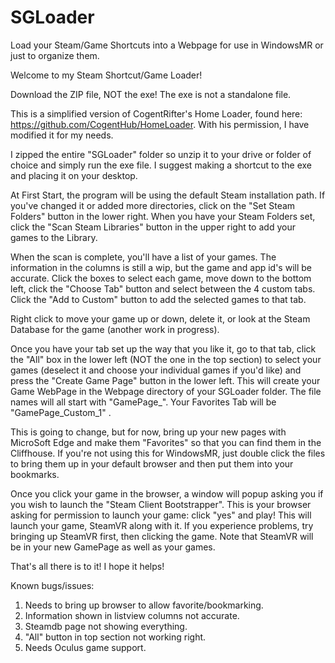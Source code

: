 # SGLoader
Load your Steam/Game Shortcuts into a Webpage for use in WindowsMR or just to organize them.




Welcome to my Steam Shortcut/Game Loader!

Download the ZIP file, NOT the exe!  The exe is not a standalone file.

This is a simplified version of CogentRifter's Home Loader, found here:  https://github.com/CogentHub/HomeLoader.   With his permission, I have modified it for my needs.

I zipped the entire "SGLoader" folder so unzip it to your drive or folder of choice and simply run the exe file.  I suggest making a shortcut to the exe and placing it on your desktop.

At First Start, the program will be using the default Steam installation path.  If you've changed it or added more directories, click on the "Set Steam Folders" button in the lower right.   When you have your Steam Folders set, click the "Scan Steam Libraries" button in the upper right to add your games to the Library.

When the scan is complete, you'll have a list of your games.  The information in the columns is still a wip, but the game and app id's will be accurate.  Click the boxes to select each game,  move down to the bottom left, click the "Choose Tab" button and select between the 4 custom tabs.  Click the "Add to Custom" button to add the selected games to that tab.

Right click to move your game up or down, delete it, or look at the Steam Database for the game (another work in progress).

Once you have your tab set up the way that you like it, go to that tab, click the "All" box in the lower left (NOT the one in the top section) to select your games (deselect it and choose your individual games if you'd like) and press the "Create Game Page" button in the lower left.  This will create your Game WebPage in the Webpage directory of your SGLoader folder.  The file names will all start with "GamePage_".   Your Favorites Tab will be "GamePage_Custom_1" .

This is going to change, but for now, bring up your new pages with MicroSoft Edge and make them "Favorites" so that you can find them in the Cliffhouse.  If you're not using this for WindowsMR, just double click the files to bring them up in your default browser and then put them into your bookmarks.

Once you click your game in the browser, a window will popup asking you if  you wish to launch the "Steam Client Bootstrapper".  This is your browser asking for permission to launch your game: click "yes" and play!  This will launch your game, SteamVR along with it.  If you experience problems, try bringing up SteamVR first, then clicking the game.  Note that SteamVR will be in your new GamePage as well as your games.

That's all there is to it!  I hope it helps!


Known bugs/issues:
1) Needs to bring up browser to allow favorite/bookmarking.
2) Information shown in listview columns not accurate.
3) Steamdb page not showing everything.
4) "All" button in top section not working right.
5) Needs Oculus game support.
